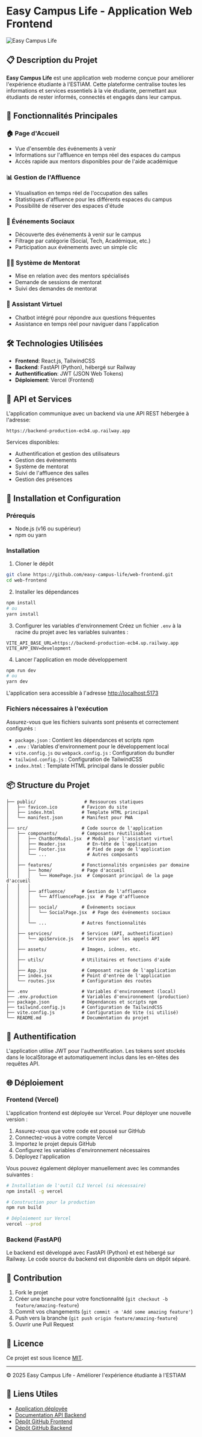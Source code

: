 # Easy Campus Life - Application Web Frontend

![Easy Campus Life](https://images.unsplash.com/photo-1523050854058-8df90110c9f1?ixlib=rb-4.0.3&ixid=M3wxMjA3fDB8MHxwaG90by1wYWdlfHx8fGVufDB8fHx8fA%3D%3D&auto=format&fit=crop&w=1470&q=80)

## 📋 Description du Projet

**Easy Campus Life** est une application web moderne conçue pour améliorer l'expérience étudiante à l'ESTIAM. Cette plateforme centralise toutes les informations et services essentiels à la vie étudiante, permettant aux étudiants de rester informés, connectés et engagés dans leur campus.

## 🚀 Fonctionnalités Principales

### 🏠 Page d'Accueil
- Vue d'ensemble des événements à venir
- Informations sur l'affluence en temps réel des espaces du campus
- Accès rapide aux mentors disponibles pour de l'aide académique

### 📊 Gestion de l'Affluence
- Visualisation en temps réel de l'occupation des salles
- Statistiques d'affluence pour les différents espaces du campus
- Possibilité de réserver des espaces d'étude

### 🎉 Événements Sociaux
- Découverte des événements à venir sur le campus
- Filtrage par catégorie (Social, Tech, Académique, etc.)
- Participation aux événements avec un simple clic

### 👨‍🏫 Système de Mentorat
- Mise en relation avec des mentors spécialisés
- Demande de sessions de mentorat
- Suivi des demandes de mentorat

### 🤖 Assistant Virtuel
- Chatbot intégré pour répondre aux questions fréquentes
- Assistance en temps réel pour naviguer dans l'application

## 🛠️ Technologies Utilisées

- **Frontend**: React.js, TailwindCSS
- **Backend**: FastAPI (Python), hébergé sur Railway
- **Authentification**: JWT (JSON Web Tokens)
- **Déploiement**: Vercel (Frontend)

## 📡 API et Services

L'application communique avec un backend via une API REST hébergée à l'adresse:
```
https://backend-production-ecb4.up.railway.app
```

Services disponibles:
- Authentification et gestion des utilisateurs
- Gestion des événements
- Système de mentorat
- Suivi de l'affluence des salles
- Gestion des présences

## 🔧 Installation et Configuration

### Prérequis
- Node.js (v16 ou supérieur)
- npm ou yarn

### Installation

1. Cloner le dépôt
```bash
git clone https://github.com/easy-campus-life/web-frontend.git
cd web-frontend
```

2. Installer les dépendances
```bash
npm install
# ou
yarn install
```

3. Configurer les variables d'environnement
Créez un fichier `.env` à la racine du projet avec les variables suivantes :
```
VITE_API_BASE_URL=https://backend-production-ecb4.up.railway.app
VITE_APP_ENV=development
```

4. Lancer l'application en mode développement
```bash
npm run dev
# ou
yarn dev
```

L'application sera accessible à l'adresse [http://localhost:5173](http://localhost:5173)

### Fichiers nécessaires à l'exécution

Assurez-vous que les fichiers suivants sont présents et correctement configurés :

- `package.json` : Contient les dépendances et scripts npm
- `.env` : Variables d'environnement pour le développement local
- `vite.config.js` ou `webpack.config.js` : Configuration du bundler
- `tailwind.config.js` : Configuration de TailwindCSS
- `index.html` : Template HTML principal dans le dossier public

## 📦 Structure du Projet

```
├── public/                  # Ressources statiques
│   ├── favicon.ico         # Favicon du site
│   ├── index.html          # Template HTML principal
│   └── manifest.json       # Manifest pour PWA
│
├── src/                    # Code source de l'application
│   ├── components/         # Composants réutilisables
│   │   ├── ChatBotModal.jsx  # Modal pour l'assistant virtuel
│   │   ├── Header.jsx        # En-tête de l'application
│   │   ├── Footer.jsx        # Pied de page de l'application
│   │   └── ...               # Autres composants
│   │
│   ├── features/           # Fonctionnalités organisées par domaine
│   │   ├── home/           # Page d'accueil
│   │   │   └── HomePage.jsx  # Composant principal de la page d'accueil
│   │   │
│   │   ├── affluence/      # Gestion de l'affluence
│   │   │   └── AffluencePage.jsx  # Page d'affluence
│   │   │
│   │   ├── social/         # Événements sociaux
│   │   │   └── SocialPage.jsx  # Page des événements sociaux
│   │   │
│   │   └── ...             # Autres fonctionnalités
│   │
│   ├── services/           # Services (API, authentification)
│   │   └── apiService.js   # Service pour les appels API
│   │
│   ├── assets/             # Images, icônes, etc.
│   │
│   ├── utils/              # Utilitaires et fonctions d'aide
│   │
│   ├── App.jsx             # Composant racine de l'application
│   ├── index.jsx           # Point d'entrée de l'application
│   └── routes.jsx          # Configuration des routes
│
├── .env                    # Variables d'environnement (local)
├── .env.production         # Variables d'environnement (production)
├── package.json            # Dépendances et scripts npm
├── tailwind.config.js      # Configuration de TailwindCSS
├── vite.config.js          # Configuration de Vite (si utilisé)
└── README.md               # Documentation du projet
```

## 🔐 Authentification

L'application utilise JWT pour l'authentification. Les tokens sont stockés dans le localStorage et automatiquement inclus dans les en-têtes des requêtes API.

## 🌐 Déploiement

### Frontend (Vercel)

L'application frontend est déployée sur Vercel. Pour déployer une nouvelle version :

1. Assurez-vous que votre code est poussé sur GitHub
2. Connectez-vous à votre compte Vercel
3. Importez le projet depuis GitHub
4. Configurez les variables d'environnement nécessaires
5. Déployez l'application

Vous pouvez également déployer manuellement avec les commandes suivantes :

```bash
# Installation de l'outil CLI Vercel (si nécessaire)
npm install -g vercel

# Construction pour la production
npm run build

# Déploiement sur Vercel
vercel --prod
```

### Backend (FastAPI)

Le backend est développé avec FastAPI (Python) et est hébergé sur Railway. Le code source du backend est disponible dans un dépôt séparé.

## 📝 Contribution

1. Fork le projet
2. Créer une branche pour votre fonctionnalité (`git checkout -b feature/amazing-feature`)
3. Commit vos changements (`git commit -m 'Add some amazing feature'`)
4. Push vers la branche (`git push origin feature/amazing-feature`)
5. Ouvrir une Pull Request

## 📄 Licence

Ce projet est sous licence [MIT](LICENSE).

---

© 2025 Easy Campus Life - Améliorer l'expérience étudiante à l'ESTIAM

## 🔗 Liens Utiles

- [Application déployée](https://web-frontend-lake-omega.vercel.app/)
- [Documentation API Backend](https://backend-production-ecb4.up.railway.app/docs)
- [Dépôt GitHub Frontend](https://github.com/easy-campus-life/web-frontend)
- [Dépôt GitHub Backend](https://github.com/easy-campus-life/backend)